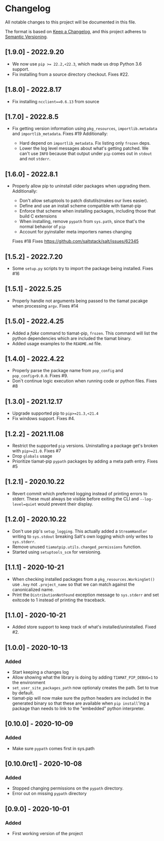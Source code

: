 # Changelog
All notable changes to this project will be documented in this file.

The format is based on [Keep a Changelog](https://keepachangelog.com/en/1.0.0/),
and this project adheres to [Semantic Versioning](https://semver.org/spec/v2.0.0.html).

## [1.9.0] - 2022.9.20
- We now use `pip >= 22.2,<22.3`, which made us drop Python 3.6 support.
- Fix installing from a source directory checkout. Fixes #22.

## [1.8.0] - 2022.8.17
- Fix installing `ncclient==0.6.13` from source

## [1.7.0] - 2022.8.5
- Fix getting version information using `pkg_resources`,  `importlib.metadata` and `importlib_metadata`. Fixes #19
  Additionally:

    * Hard depend on `importlib_metadata`. Fix listing only `frozen` deps.
    * Lower the log level messages about what's getting patched. We can't use
      `INFO` because that output under `pip` comes out in `stdout` and not `stderr`.

## [1.6.0] - 2022.8.1
- Properly allow pip to uninstall older packages when upgrading them.
  Additionally:

    * Don't allow setuptools to patch distutils(makes our lives easier).
    * Define and use an install scheme compatible with tiamat-pip
    * Enforce that scheme when installing packages, including those that build C extensions
    * When installing, remove ``pypath`` from ``sys.path``, since that's
      the normal behavior of ``pip``
    * Account for pyinstaller meta importers names changing

  Fixes #18
  Fixes https://github.com/saltstack/salt/issues/62345

## [1.5.2] - 2022.7.20
- Some ``setup.py`` scripts try to import the package being installed. Fixes #16

## [1.5.1] - 2022.5.25
- Properly handle not arguments being passed to the tiamat pacakge when processing ``argv``. Fixes #14

## [1.5.0] - 2022.4.25
- Added a _fake_ command to tiamat-pip, ``frozen``. This command will list the python
dependencies which are included the tiamat binary.
- Added usage examples to the ``README.md`` file.

## [1.4.0] - 2022.4.22
- Properly parse the package name from ``pop_config`` and ``pop_config<9.0.0``. Fixes #9.
- Don't continue logic execution when running code or python files. Fixes #8

## [1.3.0] - 2021.12.17
- Upgrade supported pip to ``pip>=21.3,<21.4``
- Fix windows support. Fixes #4.

## [1.2.2] - 2021.11.08
- Restrict the supported ``pip`` versions. Uninstalling a package get's broken with ``pip>=21.0``. Fixes #7
- Drop ``globals`` usage
- Prioritize tiamat-pip ``pypath`` packages by adding a meta path entry. Fixes #5

## [1.2.1] - 2020.10.22
- Revert commit which preferred logging instead of printing errors to stderr.
These must always be visible before exiting the CLI and `--log-level=quiet` would
prevent their display.

## [1.2.0] - 2020.10.22
- Don't use pip's `setup_logging`. This actually added a `StreamHandler` writing to
`sys.stdout` breaking Salt's own logging which only writes to `sys.stderr`.
- Remove unused `tiamatpip.utils.changed_permissions` function.
- Started using `setuptools_scm` for versioning.

## [1.1.1] - 2020-10-21
- When checking installed packages from a `pkg_resources.WorkingSet()` use `.key` not
`.project_name` so that we can match against the canonicalized name.
- Print the `DistributionNotFound` exception message to `sys.stderr` and set exitcode
to 1 instead of printing the traceback.

## [1.1.0] - 2020-10-21
- Added store support to keep track of what's installed/uninstalled. Fixed #2.

## [1.0.0] - 2020-10-13
### Added
- Start keeping a changes log
- Allow showing what the library is doing by adding `TIAMAT_PIP_DEBUG=1` to the environment
- `set_user_site_packages_path` now optionaly creates the path. Set to true by default.
- tiamat-pip will now make sure the python headers are included in the generated binary so
that these are available when `pip install`'ing a package than needs to link to the "embedded"
python interpreter.

## [0.10.0] - 2020-10-09
### Added
- Make sure `pypath` comes first in sys.path

## [0.10.0rc1] - 2020-10-08
### Added
- Stopped changing permissions on the `pypath` directory.
- Error out on missing `pypath` directory

## [0.9.0] - 2020-10-01
### Added
- First working version of the project
